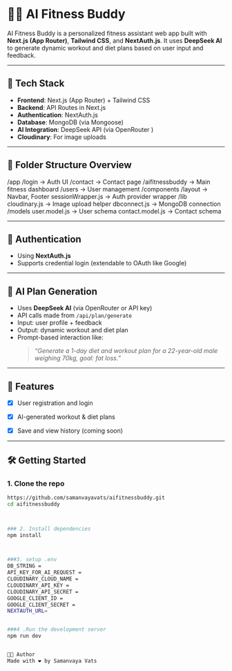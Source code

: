# 🏋️‍♂️ AI Fitness Buddy

AI Fitness Buddy is a personalized fitness assistant web app built with **Next.js (App Router)**, **Tailwind CSS**, and **NextAuth.js**. It uses **DeepSeek AI** to generate dynamic workout and diet plans based on user input and feedback.

---

## 🚀 Tech Stack

- **Frontend**: Next.js (App Router) + Tailwind CSS
- **Backend**: API Routes in Next.js
- **Authentication**: NextAuth.js
- **Database**: MongoDB (via Mongoose)
- **AI Integration**: DeepSeek API (via OpenRouter )
- **Cloudinary**: For image uploads 

---

## 📂 Folder Structure Overview

/app
/login → Auth UI
/contact → Contact page
/aifitnessbuddy → Main fitness dashboard
/users → User management
/components
/layout → Navbar, Footer
sessionWrapper.js → Auth provider wrapper
/lib
cloudinary.js → Image upload helper
dbconnect.js → MongoDB connection
/models
user.model.js → User schema
contact.model.js → Contact schema


---

## 🔐 Authentication

- Using **NextAuth.js**
- Supports credential login (extendable to OAuth like Google)
---

## 🤖 AI Plan Generation

- Uses **DeepSeek AI** (via OpenRouter or API key)
- API calls made from `/api/plan/generate`
- Input: user profile + feedback
- Output: dynamic workout and diet plan
- Prompt-based interaction like:
  > *“Generate a 1-day diet and workout plan for a 22-year-old male weighing 70kg, goal: fat loss.”*

---

## 🧪 Features

- [x] User registration and login
- [x] AI-generated workout & diet plans
- [X] Save and view history (coming soon)


---

## 🛠️ Getting Started

### 1. Clone the repo
```bash
https://github.com/samanvayavats/aifitnessbuddy.git
cd aifitnessbuddy



### 2. Install dependencies
npm install



###3. setup .env 
DB_STRING = 
API_KEY_FOR_AI_REQUEST = 
CLOUDINARY_CLOUD_NAME = 
CLOUDINARY_API_KEY =
CLOUDINARY_API_SECRET =
GOOGLE_CLIENT_ID =
GOOGLE_CLIENT_SECRET =
NEXTAUTH_URL=


###4 .Run the development server
npm run dev


👨‍💻 Author
Made with ❤️ by Samanvaya Vats
